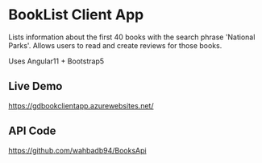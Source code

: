 # BookList Client App
Lists information about the first 40 books with the search phrase 'National Parks'.
Allows users to read and create reviews for those books.

Uses Angular11 + Bootstrap5

## Live Demo
https://gdbookclientapp.azurewebsites.net/

## API Code
https://github.com/wahbadb94/BooksApi




